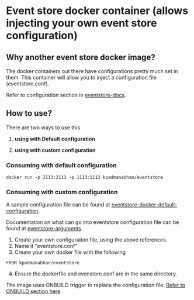 # Event store docker container (allows injecting your own event store configuration)

## Why another event store docker image?
The docker containers out there have configurations pretty much set in them. This container will allow you to inject a configuration file (eventstore.conf).

Refer to configuration section in [eventstore-docs](http://docs.geteventstore.com/server/3.2.0/installing-from-debian-repositories/).

## How to use?

There are two ways to use this

1. **using with Default configuration**

2. **using with custom configuration**


### Consuming with default configuration

``docker run -p 2113:2113 -p 1113:1113 kpadmanabhan/eventstore``

### Consuming with custom configuration

A sample configuration file can be found at [eventstore-docker-default-configuration](https://github.com/humblelistener/eventstore/blob/master/latest/eventstore.conf).

Documentation on what can go into eventstore configuration file can be found at [eventstore-arguments](http://docs.geteventstore.com/server/3.2.0/command-line-arguments/).

1. Create your own configuration file, using the above references.
2. Name it "eventstore.conf"
3. Create your own docker file with the following
```
FROM kpadmanabhan/eventstore
```
4. Ensure the dockerfile and evenstore.conf are in the same directory.

The image uses ONBUILD trigger to replace the configuration file.
[Refer to ONBUILD section here](https://docs.docker.com/reference/builder/).

